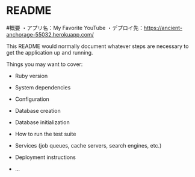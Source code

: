 # README


#概要
・アプリ名：My Favorite YouTube
・デプロイ先：https://ancient-anchorage-55032.herokuapp.com/


This README would normally document whatever steps are necessary to get the
application up and running.

Things you may want to cover:

* Ruby version

* System dependencies

* Configuration

* Database creation

* Database initialization

* How to run the test suite

* Services (job queues, cache servers, search engines, etc.)

* Deployment instructions

* ...
